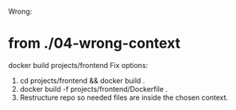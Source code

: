 Wrong:
  # from ./04-wrong-context
  docker build projects/frontend
Fix options:
  1) cd projects/frontend && docker build .
  2) docker build -f projects/frontend/Dockerfile .
  3) Restructure repo so needed files are inside the chosen context.
